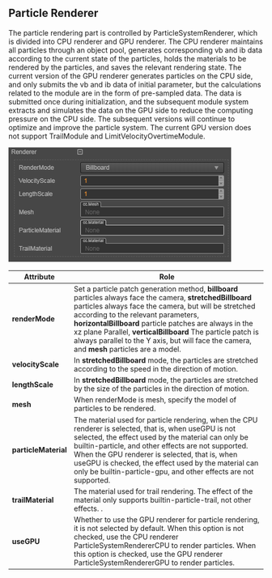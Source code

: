 ## Particle Renderer
The particle rendering part is controlled by ParticleSystemRenderer, which is divided into CPU renderer and GPU renderer. The CPU renderer maintains all particles through an object pool, generates corresponding vb and ib data according to the current state of the particles, holds the materials to be rendered by the particles, and saves the relevant rendering state. The current version of the GPU renderer generates particles on the CPU side, and only submits the vb and ib data of initial parameter, but the calculations related to the module are in the form of pre-sampled data. The data is submitted once during initialization, and the subsequent module system extracts and simulates the data on the GPU side to reduce the computing pressure on the CPU side. The subsequent versions will continue to optimize and improve the particle system. The current GPU version does not support TrailModule and LimitVelocityOvertimeModule.

![](particle-system/renderer.png)


Attribute | Role
---|---
**renderMode** | Set a particle patch generation method, **billboard** particles always face the camera, **stretchedBillboard** particles always face the camera, but will be stretched according to the relevant parameters, **horizontalBillboard** particle patches are always in the xz plane Parallel, **verticalBillboard** The particle patch is always parallel to the Y axis, but will face the camera, and **mesh** particles are a model.
**velocityScale** | In **stretchedBillboard** mode, the particles are stretched according to the speed in the direction of motion.
**lengthScale** | In **stretchedBillboard** mode, the particles are stretched by the size of the particles in the direction of motion.
**mesh**| When renderMode is mesh, specify the model of particles to be rendered.
**particleMaterial**| The material used for particle rendering, when the CPU renderer is selected, that is, when useGPU is not selected, the effect used by the material can only be builtin-particle, and other effects are not supported. When the GPU renderer is selected, that is, when useGPU is checked, the effect used by the material can only be builtin-particle-gpu, and other effects are not supported.
**trailMaterial**|The material used for trail rendering. The effect of the material only supports builtin-particle-trail, not other effects. .
**useGPU**|Whether to use the GPU renderer for particle rendering, it is not selected by default. When this option is not checked, use the CPU renderer ParticleSystemRendererCPU to render particles. When this option is checked, use the GPU renderer ParticleSystemRendererGPU to render particles.